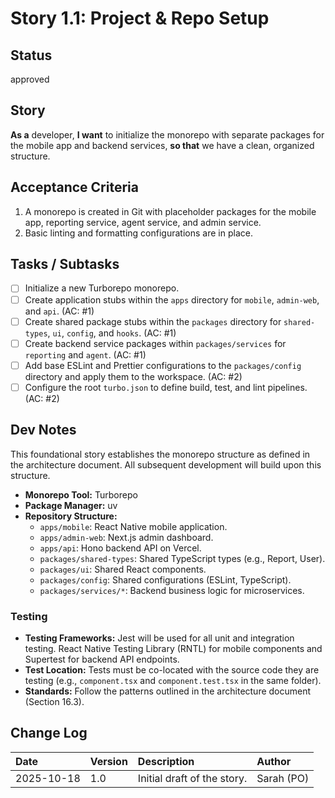# <!-- Powered by BMAD™ Core -->

# Story 1.1: Project & Repo Setup

## Status

approved

## Story

**As a** developer,
**I want** to initialize the monorepo with separate packages for the mobile app and backend services,
**so that** we have a clean, organized structure.

## Acceptance Criteria

1. A monorepo is created in Git with placeholder packages for the mobile app, reporting service, agent service, and admin service.
2. Basic linting and formatting configurations are in place.

## Tasks / Subtasks

- [ ] Initialize a new Turborepo monorepo.
- [ ] Create application stubs within the `apps` directory for `mobile`, `admin-web`, and `api`. (AC: #1)
- [ ] Create shared package stubs within the `packages` directory for `shared-types`, `ui`, `config`, and `hooks`. (AC: #1)
- [ ] Create backend service packages within `packages/services` for `reporting` and `agent`. (AC: #1)
- [ ] Add base ESLint and Prettier configurations to the `packages/config` directory and apply them to the workspace. (AC: #2)
- [ ] Configure the root `turbo.json` to define build, test, and lint pipelines. (AC: #2)

## Dev Notes

This foundational story establishes the monorepo structure as defined in the architecture document. All subsequent development will build upon this structure.

- **Monorepo Tool:** Turborepo
- **Package Manager:** uv
- **Repository Structure:**
  - `apps/mobile`: React Native mobile application.
  - `apps/admin-web`: Next.js admin dashboard.
  - `apps/api`: Hono backend API on Vercel.
  - `packages/shared-types`: Shared TypeScript types (e.g., Report, User).
  - `packages/ui`: Shared React components.
  - `packages/config`: Shared configurations (ESLint, TypeScript).
  - `packages/services/*`: Backend business logic for microservices.

### Testing

- **Testing Frameworks:** Jest will be used for all unit and integration testing. React Native Testing Library (RNTL) for mobile components and Supertest for backend API endpoints.
- **Test Location:** Tests must be co-located with the source code they are testing (e.g., `component.tsx` and `component.test.tsx` in the same folder).
- **Standards:** Follow the patterns outlined in the architecture document (Section 16.3).

## Change Log

| Date       | Version | Description                 | Author     |
| :--------- | :------ | :-------------------------- | :--------- |
| 2025-10-18 | 1.0     | Initial draft of the story. | Sarah (PO) |
